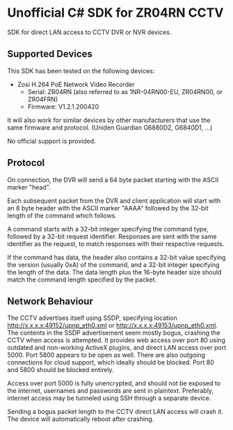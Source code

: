 # Unofficial C# SDK for ZR04RN CCTV

SDK for direct LAN access to CCTV DVR or NVR devices.

## Supported Devices

This SDK has been tested on the following devices:
* Zosi H.264 PoE Network Video Recorder
  * Serial: ZR04RN (also referred to as 1NR-04RN00-EU, ZR04RN00, or ZR04FRN)
  * Firmware: V1.2.1.200420

It will also work for similar devices by other manufacturers that use the same firmware and protocol. (Uniden Guardian G6880D2, G6840D1, ...)

No official support is provided.

## Protocol

On connection, the DVR will send a 64 byte packet starting with the ASCII marker "head".

Each subsequent packet from the DVR and client application will start with an 8 byte header with the ASCII marker "AAAA" followed by the 32-bit length of the command which follows.

A command starts with a 32-bit integer specifying the command type, followed by a 32-bit request identifier. Responses are sent with the same identifier as the request, to match responses with their respective requests.

If the command has data, the header also contains a 32-bit value specifying the version (usually 0xA) of the command, and a 32-bit integer specifying the length of the data. The data length plus the 16-byte header size should match the command length specified by the packet.

## Network Behaviour

The CCTV advertises itself using SSDP, specifying location http://x.x.x.x:49152/upnp_eth0.xml or http://x.x.x.x:49153/upnp_eth0.xml. The contents in the SSDP advertisement seem mostly bogus, crashing the CCTV when access is attempted. It provides web access over port 80 using outdated and non-working ActiveX plugins, and direct LAN access over port 5000. Port 5800 appears to be open as well. There are also outgoing connections for cloud support, which ideally should be blocked. Port 80 and 5800 should be blocked entirely.

Access over port 5000 is fully unencrypted, and should not be exposed to the internet, usernames and passwords are sent in plaintext. Preferably, internet access may be tunneled using SSH through a separate device.

Sending a bogus packet length to the CCTV direct LAN access will crash it. The device will automatically reboot after crashing.
